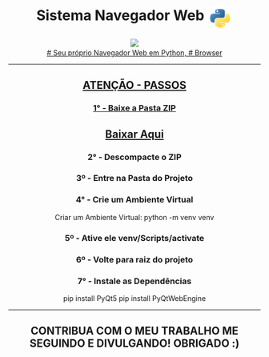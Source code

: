 
<div align="center">
  
  <h1> Sistema Navegador Web <a href="#"> <img align="top" alt="And@-Software" height="45em" width="50" src="https://raw.githubusercontent.com/devicons/devicon/master/icons/python/python-original.svg"> </a></h1>
</div>

<div align="center">
  <a href="https://www.youtube.com/watch?v=PHed-nArkVs&t=1s&ab_channel=%40DevIniciante">
  <img src="https://v1.padlet.pics/1/image.webp?t=c_limit%2Cdpr_2%2Ch_469%2Cw_982&url=https%3A%2F%2Fpadlet-uploads.storage.googleapis.com%2F1285543771%2F2b30ab17fefed10ff3960863aca53d28%2Fnavegador1.png"/>
   <br>
</div>

<div align="center">
# Seu próprio Navegador Web em Python, # Browser


----------------------------
ATENÇÃO - PASSOS
----------------------------  
</div>
<div align="center">
  <h3>1° - Baixe a Pasta ZIP </h3>
  <h2><a href="https://github.com/andrebr45/Browser/archive/refs/heads/main.zip">Baixar Aqui </a></h2>
</div>
<div align="center">
<h3>2° - Descompacte o ZIP </h3>
<h3>3º - Entre na Pasta do Projeto<h3>
<h3>4° - Crie um Ambiente Virtual </h3>
<p>Criar um Ambiente Virtual: python -m venv venv</p>
<h3>5º - Ative ele venv/Scripts/activate <h3>
<h3>6º - Volte para raiz do projeto <h3>  
<h3>7° - Instale as Dependências </h3>
 
pip install PyQt5
pip install PyQtWebEngine

---------------------------
CONTRIBUA COM O MEU TRABALHO
ME SEGUINDO E DIVULGANDO!
OBRIGADO :)
----------------------------
</div>

